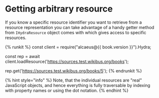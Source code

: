 # Getting arbitrary resource

If you know a specific resource identifier you want to retrieve from a resource representation you can take
advantage of a handy getter method from `IHydraResource` object comes with which gives access to specific
resources.

{% runkit %}
const client = require("alcaeus@{{ book.version }}").Hydra;

const rep = await client.loadResource('https://sources.test.wikibus.org/books');

rep.get('https://sources.test.wikibus.org/books/5');
{% endrunkit %}

{% hint style="info" %}
 Note, that the individual resources are "real" JavaScript objects, and hence everything is fully traversable
 by indexing with property names or using the dot notation.
{% endhint %}
